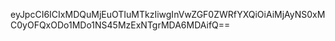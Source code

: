 eyJpcCI6ICIxMDQuMjEuOTIuMTkzIiwgInVwZGF0ZWRfYXQiOiAiMjAyNS0xMC0yOFQxODo1MDo1NS45MzExNTgrMDA6MDAifQ==